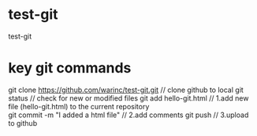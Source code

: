 # test-git
test-git


# key git commands
git clone https://github.com/warinc/test-git.git                  // clone github to local
git status                                                        // check for new or modified files 
git add hello-git.html                                            // 1.add new file (hello-git.html) to the current repository          
git commit -m "I added a html file"                               // 2.add comments
git push                                                          // 3.upload to github 

